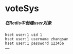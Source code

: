 # voteSys

##### 在Redis中创建user对象

```Redis
hset user:1 uid 1
hset user:1 username zhangsan
hset user:1 password 123456
……
```

